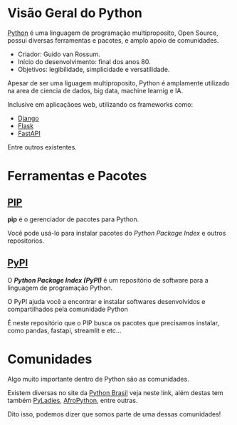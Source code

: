 # Visão Geral do Python

[Python](https://www.python.org/) é uma linguagem de programação multiproposito, Open Source, possui diversas ferramentas e pacotes, e amplo apoio de comunidades. 

- Criador: Guido van Rossum.
- Início do desenvolvimento: final dos anos 80.
- Objetivos: legibilidade, simplicidade e versatilidade.
  
Apesar de ser uma liguagem multiproposito, Python é amplamente utilizado na area de ciencia de dados, big data, machine learnig e IA.

Inclusive em aplicaçãoes web, utilizando os frameworks como:
- [Django](https://www.djangoproject.com/)
- [Flask](https://flask.palletsprojects.com/en/3.0.x/)
- [FastAPI](https://fastapi.tiangolo.com/)

Entre outros existentes.

# Ferramentas e Pacotes

## [PIP](https://pypi.org/)

**pip** é o gerenciador de pacotes para Python.

Você pode usá-lo para instalar pacotes do *Python Package Index* e outros repositorios.

## [PyPI](https://pypi.org/)

O ***Python Package Index (PyPI)*** é um repositório de software para a linguagem de programação Python.

O PyPI ajuda você a encontrar e instalar softwares desenvolvidos e compartilhados pela comunidade Python

É neste repositório que o PIP busca os pacotes que precisamos instalar, como pandas, fastapi, streamlit e etc...

# Comunidades

Algo muito importante dentro de Python são as comunidades.

Existem diversas no site da [Python Brasil](https://python.org.br/comunidades-locais/) veja neste link, além destas tem também [PyLadies](https://python.org.br/pyladies/), [AfroPython](https://afropython.org/), entre outras.

Dito isso, podemos dizer que somos parte de uma dessas comunidades!
